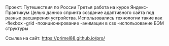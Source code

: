 Проект: Путешествия по России
Третья работа на курсе Яндекс-Практикум
Целью данноо спринта создание адаптивного сайта под разные расширения устройства.
Использовались технологии такие как
-flexbox
-grid
-позиционирование
-анимации в css
-использование БЭМ структуры

Ссылка на сайт: https://primel88.github.io/pro/
